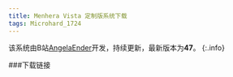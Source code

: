 ```yaml
---
title: Menhera Vista 定制版系统下载
tags: Microhard_1724
---
```


该系统由B站[AngelaEnder](https://space.bilibili.com/515586861)开发，持续更新，最新版本为**47**。
{:.info}

###下载链接
               
